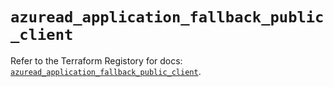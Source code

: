 # `azuread_application_fallback_public_client`

Refer to the Terraform Registory for docs: [`azuread_application_fallback_public_client`](https://registry.terraform.io/providers/hashicorp/azuread/2.47.0/docs/resources/application_fallback_public_client).
